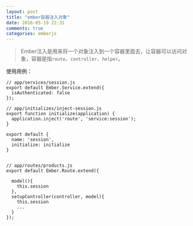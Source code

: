 ```yaml
---
layout: post
title: "ember容器注入对象"
date: 2016-05-19 22:31
comments: true
categories: emberjs
---
```

> Ember注入是用来将一个对象注入到一个容器里面去，让容器可以访问对象，容器是指``route``、``controller``、``helper``。

使用用例：

    // app/services/session.js
    export default Ember.Service.extend({
      isAuthenticated: false
    });

    // app/initializes/inject-session.js
    export function initialize(application) {
      application.inject('route', 'service:session');
    }

    export default {
      name: 'session',
      initialize: initialize
    }


    // app/routes/products.js
    export default Ember.Route.extend({

      model(){
        this.session
      },
      setupController(controller, model){
        this.session
        ...
      }
    });





